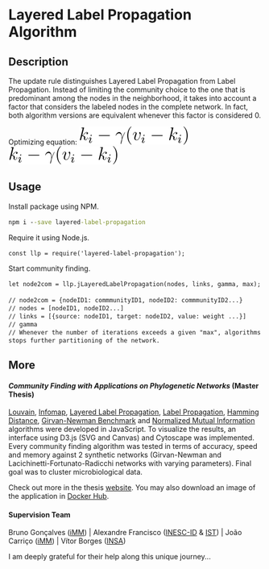 # Layered Label Propagation Algorithm

## Description

The update rule distinguishes Layered Label Propagation from Label Propagation. Instead of limiting the community choice to the one that
is predominant among the nodes in the neighborhood, it takes into account a factor that considers the labeled nodes
in the complete network. In fact, both algorithm versions are equivalent whenever this factor is considered 0.

Optimizing equation: ![Alt text](../../img/test.svg)
<img src="../../img/test.svg">

## Usage

Install package using NPM.

```cmd
npm i --save layered-label-propagation
```

Require it using Node.js. 

```node
const llp = require('layered-label-propagation');
```

Start community finding.

```node
let node2com = llp.jLayeredLabelPropagation(nodes, links, gamma, max);

// node2com = {nodeID1: commmunityID1, nodeID2: commmunityID2...}
// nodes = [nodeID1, nodeID2...]
// links = [{source: nodeID1, target: nodeID2, value: weight ...}]
// gamma 
// Whenever the number of iterations exceeds a given "max", algorithms stops further partitioning of the network. 
``` 

## More

#### *Community Finding with Applications on Phylogenetic Networks* (Master Thesis)

[Louvain](), [Infomap](https://www.npmjs.com/package/infomap), [Layered Label Propagation](https://www.npmjs.com/package/layered-label-propagation),
 [Label Propagation](https://www.npmjs.com/package/layered-label-propagation), [Hamming Distance](), [Girvan-Newman Benchmark](https://www.npmjs.com/package/girvan-newman-benchmark)
  and [Normalized Mutual Information](https://www.npmjs.com/package/normalized-mutual-information) algorithms were developed in JavaScript. To visualize the results, an interface 
  using D3.js (SVG and Canvas) and Cytoscape was implemented. Every community finding algorithm was tested in terms of accuracy, speed and memory against 2 synthetic networks (Girvan-Newman
   and Lacichinetti-Fortunato-Radicchi networks with varying parameters). Final goal was to cluster microbiological data. <br/>

Check out more in the thesis [website](https://mscthesis.herokuapp.com/). You may also download an image of the application in [Docker Hub](https://cloud.docker.com/u/warcraft12321/repository/docker/warcraft12321/thesis).


#### Supervision Team

Bruno Gonçalves ([iMM](https://imm.medicina.ulisboa.pt/pt/)) | Alexandre Francisco ([INESC-ID](https://www.inesc-id.pt/) & [IST](https://tecnico.ulisboa.pt/pt/)) | João Carriço ([iMM](https://imm.medicina.ulisboa.pt/pt/)) | Vítor Borges ([INSA](http://www.insa.pt/))

I am deeply grateful for their help along this unique journey... 
